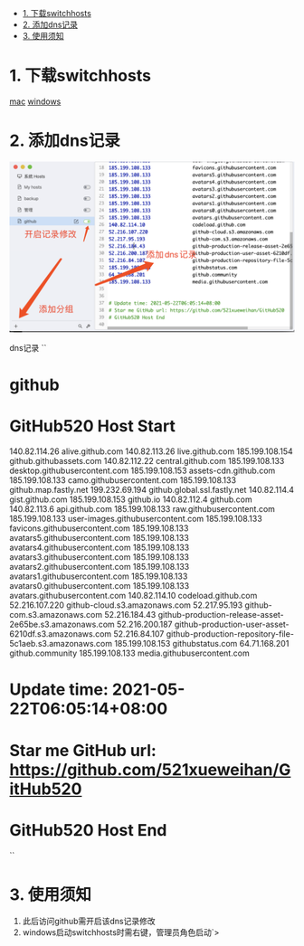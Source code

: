 <!-- TOC -->

- [1. 下载switchhosts](#1-下载switchhosts)
- [2. 添加dns记录](#2-添加dns记录)
- [3. 使用须知](#3-使用须知)

<!-- /TOC -->
# 1. 下载switchhosts

[mac](https://qiniu.public.shoogoome.com/SwitchHosts_4.0.1.6051.dmg)
[windows](https://qiniu.public.shoogoome.com/SwitchHosts_4.0.1.6051.exe)

# 2. 添加dns记录

![](../images/common/switchhosts.png)

dns记录
``
# github
# GitHub520 Host Start
140.82.114.26                 alive.github.com
140.82.113.26                 live.github.com
185.199.108.154               github.githubassets.com
140.82.112.22                 central.github.com
185.199.108.133               desktop.githubusercontent.com
185.199.108.153               assets-cdn.github.com
185.199.108.133               camo.githubusercontent.com
185.199.108.133               github.map.fastly.net
199.232.69.194                github.global.ssl.fastly.net
140.82.114.4                  gist.github.com
185.199.108.153               github.io
140.82.112.4                  github.com
140.82.113.6                  api.github.com
185.199.108.133               raw.githubusercontent.com
185.199.108.133               user-images.githubusercontent.com
185.199.108.133               favicons.githubusercontent.com
185.199.108.133               avatars5.githubusercontent.com
185.199.108.133               avatars4.githubusercontent.com
185.199.108.133               avatars3.githubusercontent.com
185.199.108.133               avatars2.githubusercontent.com
185.199.108.133               avatars1.githubusercontent.com
185.199.108.133               avatars0.githubusercontent.com
185.199.108.133               avatars.githubusercontent.com
140.82.114.10                 codeload.github.com
52.216.107.220                github-cloud.s3.amazonaws.com
52.217.95.193                 github-com.s3.amazonaws.com
52.216.184.43                 github-production-release-asset-2e65be.s3.amazonaws.com
52.216.200.187                github-production-user-asset-6210df.s3.amazonaws.com
52.216.84.107                 github-production-repository-file-5c1aeb.s3.amazonaws.com
185.199.108.153               githubstatus.com
64.71.168.201                 github.community
185.199.108.133               media.githubusercontent.com


# Update time: 2021-05-22T06:05:14+08:00
# Star me GitHub url: https://github.com/521xueweihan/GitHub520
# GitHub520 Host End
``

# 3. 使用须知

1. 此后访问github需开启该dns记录修改
2. windows启动switchhosts时需右键，管理员角色启动`>
